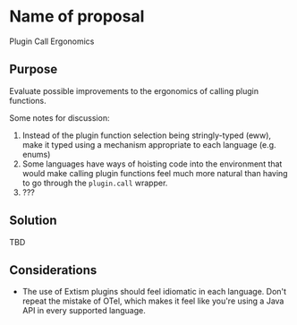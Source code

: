#  Name of proposal

Plugin Call Ergonomics

## Purpose

Evaluate possible improvements to the ergonomics of calling plugin functions.

Some notes for discussion:

1) Instead of the plugin function selection being stringly-typed (eww), make it typed using a mechanism appropriate to each language (e.g. enums)
2) Some languages have ways of hoisting code into the environment that would make calling plugin functions feel much more natural than having to go through the `plugin.call` wrapper.
3) ???

## Solution

TBD

## Considerations

- The use of Extism plugins should feel idiomatic in each language. Don't repeat the mistake of OTel, which makes it feel like you're using a Java API in every supported language.

